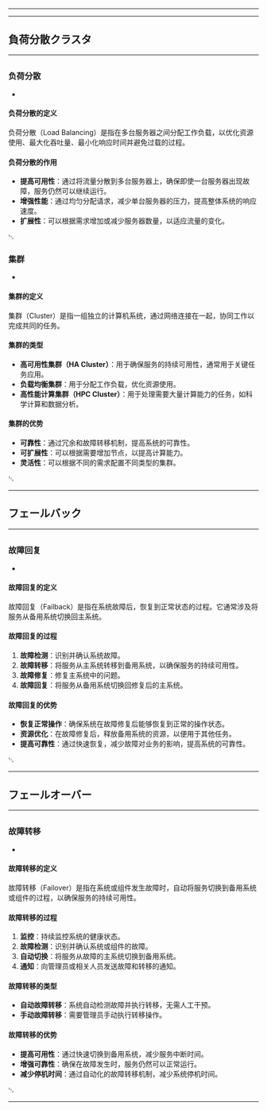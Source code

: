 # 
___
___
## 負荷分散クラスタ
___
## 
### 负荷分散
- 

#### 负荷分散的定义
负荷分散（Load Balancing）是指在多台服务器之间分配工作负载，以优化资源使用、最大化吞吐量、最小化响应时间并避免过载的过程。

#### 负荷分散的作用
- **提高可用性**：通过将流量分散到多台服务器上，确保即使一台服务器出现故障，服务仍然可以继续运行。
- **增强性能**：通过均匀分配请求，减少单台服务器的压力，提高整体系统的响应速度。
- **扩展性**：可以根据需求增加或减少服务器数量，以适应流量的变化。

␃


### 集群
- 

#### 集群的定义
集群（Cluster）是指一组独立的计算机系统，通过网络连接在一起，协同工作以完成共同的任务。

#### 集群的类型
- **高可用性集群（HA Cluster）**：用于确保服务的持续可用性，通常用于关键任务应用。
- **负载均衡集群**：用于分配工作负载，优化资源使用。
- **高性能计算集群（HPC Cluster）**：用于处理需要大量计算能力的任务，如科学计算和数据分析。

#### 集群的优势
- **可靠性**：通过冗余和故障转移机制，提高系统的可靠性。
- **可扩展性**：可以根据需要增加节点，以提高计算能力。
- **灵活性**：可以根据不同的需求配置不同类型的集群。

␃
___
## フェールバック
___
## 
### 故障回复
- 

#### 故障回复的定义
故障回复（Failback）是指在系统故障后，恢复到正常状态的过程。它通常涉及将服务从备用系统切换回主系统。

#### 故障回复的过程
1. **故障检测**：识别并确认系统故障。
2. **故障转移**：将服务从主系统转移到备用系统，以确保服务的持续可用性。
3. **故障修复**：修复主系统中的问题。
4. **故障回复**：将服务从备用系统切换回修复后的主系统。

#### 故障回复的优势
- **恢复正常操作**：确保系统在故障修复后能够恢复到正常的操作状态。
- **资源优化**：在故障修复后，释放备用系统的资源，以便用于其他任务。
- **提高可靠性**：通过快速恢复，减少故障对业务的影响，提高系统的可靠性。

␃
___
## フェールオーバー
___
## 
### 故障转移
- 

#### 故障转移的定义
故障转移（Failover）是指在系统或组件发生故障时，自动将服务切换到备用系统或组件的过程，以确保服务的持续可用性。

#### 故障转移的过程
1. **监控**：持续监控系统的健康状态。
2. **故障检测**：识别并确认系统或组件的故障。
3. **自动切换**：将服务从故障的主系统切换到备用系统。
4. **通知**：向管理员或相关人员发送故障和转移的通知。

#### 故障转移的类型
- **自动故障转移**：系统自动检测故障并执行转移，无需人工干预。
- **手动故障转移**：需要管理员手动执行转移操作。

#### 故障转移的优势
- **提高可用性**：通过快速切换到备用系统，减少服务中断时间。
- **增强可靠性**：确保在故障发生时，服务仍然可以正常运行。
- **减少停机时间**：通过自动化的故障转移机制，减少系统停机时间。

␃
___
